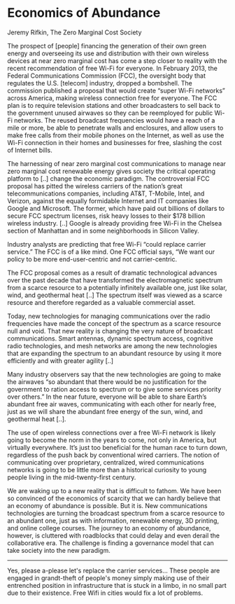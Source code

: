 # Economics of Abundance

Jeremy Rifkin, The Zero Marginal Cost Society

The prospect of [people] financing the generation of their own green
energy and overseeing its use and distribution with their own wireless
devices at near zero marginal cost has come a step closer to reality
with the recent recommendation of free Wi-Fi for everyone. In February
2013, the Federal Communications Commission (FCC), the oversight body
that regulates the U.S. [telecom] industry, dropped a bombshell. The
commission published a proposal that would create “super Wi-Fi
networks” across America, making wireless connection free for
everyone. The FCC plan is to require television stations and other
broadcasters to sell back to the government unused airwaves so they
can be reemployed for public Wi-Fi networks. The reused broadcast
frequencies would have a reach of a mile or more, be able to penetrate
walls and enclosures, and allow users to make free calls from their
mobile phones on the Internet, as well as use the Wi-Fi connection in
their homes and businesses for free, slashing the cost of Internet
bills.

The harnessing of near zero marginal cost communications to manage
near zero marginal cost renewable energy gives society the critical
operating platform to [..] change the economic paradigm. The
controversial FCC proposal has pitted the wireless carriers of the
nation’s great telecommunications companies, including AT&T, T-Mobile,
Intel, and Verizon, against the equally formidable Internet and IT
companies like Google and Microsoft. The former, which have paid out
billions of dollars to secure FCC spectrum licenses, risk heavy losses
to their $178 billion wireless industry. [..] Google is already
providing free Wi-Fi in the Chelsea section of Manhattan and in some
neighborhoods in Silicon Valley.

Industry analysts are predicting that free Wi-Fi “could replace
carrier service.” The FCC is of a like mind. One FCC official says,
“We want our policy to be more end-user-centric and not
carrier-centric.

The FCC proposal comes as a result of dramatic technological advances
over the past decade that have transformed the electromagnetic
spectrum from a scarce resource to a potentially infinitely available
one, just like solar, wind, and geothermal heat [..] The spectrum
itself was viewed as a scarce resource and therefore regarded as a
valuable commercial asset.

Today, new technologies for managing communications over the radio
frequencies have made the concept of the spectrum as a scarce resource
null and void. That new reality is changing the very nature of
broadcast communications. Smart antennas, dynamic spectrum access,
cognitive radio technologies, and mesh networks are among the new
technologies that are expanding the spectrum to an abundant resource
by using it more efficiently and with greater agility [..]

Many industry observers say that the new technologies are going to
make the airwaves “so abundant that there would be no justification
for the government to ration access to spectrum or to give some
services priority over others.” In the near future, everyone will be
able to share Earth’s abundant free air waves, communicating with each
other for nearly free, just as we will share the abundant free energy
of the sun, wind, and geothermal heat [..].

The use of open wireless connections over a free Wi-Fi network is
likely going to become the norm in the years to come, not only in
America, but virtually everywhere. It’s just too beneficial for the
human race to turn down, regardless of the push back by conventional
wired carriers. The notion of communicating over proprietary,
centralized, wired communications networks is going to be little more
than a historical curiosity to young people living in the
mid-twenty-first century.

We are waking up to a new reality that is difficult to fathom. We have
been so convinced of the economics of scarcity that we can hardly
believe that an economy of abundance is possible. But it is. New
communications technologies are turning the broadcast spectrum from a
scarce resource to an abundant one, just as with information,
renewable energy, 3D printing, and online college courses. The journey
to an economy of abundance, however, is cluttered with roadblocks that
could delay and even derail the collaborative era. The challenge is
finding a governance model that can take society into the new
paradigm.

---

Yes, please a-please let's replace the carrier services... These
people are engaged in grandt-theft of people's money simply making use
of their entrenched position in infrastructure that is stuck in a
limbo, in no small part due to their existence. Free Wifi in cities
would fix a lot of problems.

